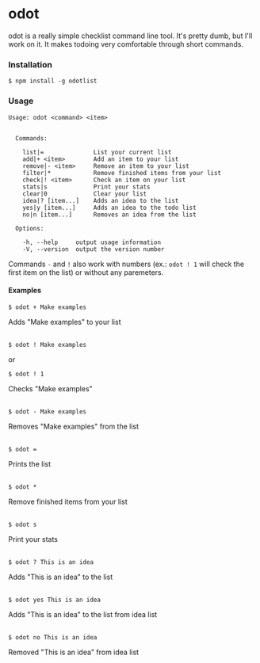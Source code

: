 # odot
odot is a really simple checklist command line tool. It's pretty dumb, but I'll work on it. It makes todoing very comfortable through short commands.

### Installation
```
$ npm install -g odotlist
```

### Usage
```
Usage: odot <command> <item>


  Commands:

    list|=              List your current list
    add|+ <item>        Add an item to your list
    remove|- <item>     Remove an item to your list
    filter|*            Remove finished items from your list
    check|! <item>      Check an item on your list
    stats|s             Print your stats
    clear|0             Clear your list
    idea|? [item...]    Adds an idea to the list
    yes|y [item...]     Adds an idea to the todo list
    no|n [item...]      Removes an idea from the list

  Options:

    -h, --help     output usage information
    -V, --version  output the version number
```
Commands ```-``` and ```!``` also work with numbers (ex.: ```odot ! 1``` will check the first item on the list) or without any paremeters.

#### Examples
```
$ odot + Make examples
```
Adds "Make examples" to your list
<br><br>
```
$ odot ! Make examples
```
or
```
$ odot ! 1
```
Checks "Make examples"
<br><br>
```
$ odot - Make examples
```
Removes "Make examples" from the list
<br><br>
```
$ odot =
```
Prints the list
<br><br>
```
$ odot *
```
Remove finished items from your list
<br><br>
```
$ odot s
```
Print your stats
<br><br>
```
$ odot ? This is an idea
```
Adds "This is an idea" to the list
<br><br>
```
$ odot yes This is an idea
```
Adds "This is an idea" to the list from idea list
<br><br>
```
$ odot no This is an idea
```
Removed "This is an idea" from idea list

